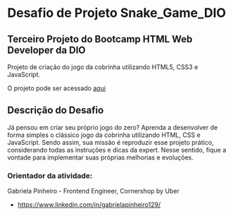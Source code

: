 # Desafio de Projeto Snake_Game_DIO
## Terceiro Projeto do Bootcamp HTML Web Developer da DIO

Projeto de criação do jogo da cobrinha utilizando HTML5, CSS3 e JavaScript.

O projeto pode ser acessado <a href="https://brenolor.github.io/Snake_Game_DIO/index.html">aqui</a>

## Descrição do Desafio
Já pensou em criar seu próprio jogo do zero? Aprenda a desenvolver de forma simples o clássico jogo da cobrinha utilizando HTML, CSS e JavaScript. Sendo assim, sua missão é reproduzir esse projeto prático, considerando todas as instruções e dicas da expert. Nesse sentido, fique a vontade para implementar suas próprias melhorias e evoluções.

### Orientador da atividade:

Gabriela Pinheiro - Frontend Engineer, Cornershop by Uber

* https://www.linkedin.com/in/gabrielapinheiro129/